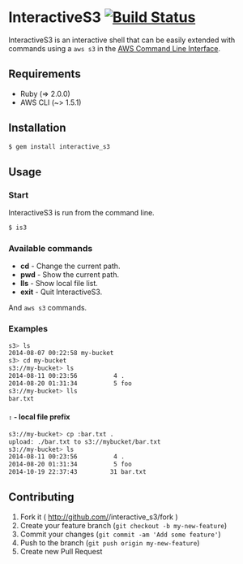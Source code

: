 # InteractiveS3 [![Build Status](https://travis-ci.org/yamayo/interactive_s3.svg?branch=master)](https://travis-ci.org/yamayo/interactive_s3)
InteractiveS3 is an interactive shell that can be easily extended with commands using a `aws s3` in the [AWS Command Line Interface](http://docs.aws.amazon.com/cli/latest/index.html).

## Requirements
* Ruby (=> 2.0.0)
* AWS CLI (~> 1.5.1)

## Installation
```sh
$ gem install interactive_s3
```

## Usage

### Start
InteractiveS3 is run from the command line.

```sh
$ is3
```

### Available commands

- **cd** - Change the current path.
- **pwd** - Show the current path.
- **lls** - Show local file list.
- **exit** - Quit InteractiveS3.

And `aws s3` commands.  

### Examples

```sh
s3> ls
2014-08-07 00:22:58 my-bucket
s3> cd my-bucket
s3://my-bucket> ls
2014-08-11 00:23:56          4 .
2014-08-20 01:31:34          5 foo
s3://my-bucket> lls
bar.txt
```

#### `:` - local file prefix

```sh
s3://my-bucket> cp :bar.txt .
upload: ./bar.txt to s3://mybucket/bar.txt
s3://my-bucket> ls
2014-08-11 00:23:56          4 .
2014-08-20 01:31:34          5 foo
2014-10-19 22:37:43         31 bar.txt
```

## Contributing

1. Fork it ( http://github.com/<my-github-username>/interactive_s3/fork )
2. Create your feature branch (`git checkout -b my-new-feature`)
3. Commit your changes (`git commit -am 'Add some feature'`)
4. Push to the branch (`git push origin my-new-feature`)
5. Create new Pull Request

